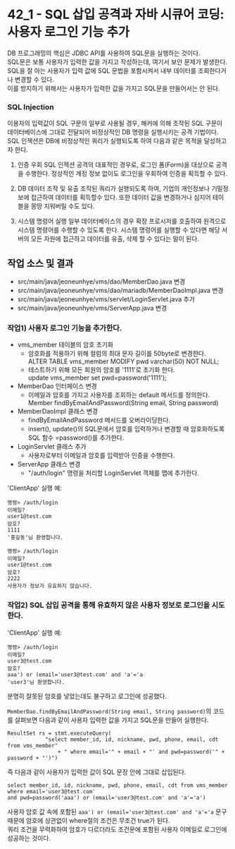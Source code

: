 # 42_1 - SQL 삽입 공격과 자바 시큐어 코딩: 사용자 로그인 기능 추가

DB 프로그래밍의 핵심은 JDBC API를 사용하여 SQL문을 실행하는 것이다.  
SQL문은 보통 사용자가 입력한 값을 가지고 작성하는데, 여기서 보안 문제가 발생한다.  
SQL을 잘 아는 사용자가 입력 값에 SQL 문법을 포함시켜서 내부 데이터를 조회한다거나 변경할 수 있다.  
이를 방지하기 위해서는 사용자가 입력한 값을 가지고 SQL문을 만들어서는 안 된다.

### SQL Injection

이용자의 입력값이 SQL 구문의 일부로 사용될 경우, 해커에 의해 조작된 SQL 구문이 데이터베이스에  그대로 전달되어 비정상적인 DB 명령을 실행시키는 공격 기법이다.  
SQL 인젝션은 DB에 비정상적인 쿼리가 실행되도록 하여 다음과 같은 목적을 달성하고자 한다.

1. 인증 우회
SQL 인젝션 공격의 대표적인 경우로, 로그인 폼(Form)을 대상으로 공격을 수행한다. 정상적인 계정 정보 없이도 로그인을 우회하여 인증을 획득할 수 있다.

2. DB 데이터 조작 및 유출
조작된 쿼리가 실행되도록 하여, 기업의 개인정보나 기밀정보에 접근하여 데이터를 획득할수 있다. 또한 데이터 값을 변경하거나 심지어 테이블을 몽땅 지워버릴 수도 있다.

3. 시스템 명령어 실행
일부 데이터베이스의 경우 확장 프로시저를 호출하여 원격으로 시스템 명령어를 수행할 수 있도록 한다. 시스템 명령어를 실행할 수 있다면 해당 서버의 모든 자원에 접근하고 데이터를 유출, 삭제 할 수 있다는 말이 된다.


## 작업 소스 및 결과

- src/main/java/jeoneunhye/vms/dao/MemberDao.java 변경
- src/main/java/jeoneunhye/vms/dao/mariadb/MemberDaoImpl.java 변경
- src/main/java/jeoneunhye/vms/servlet/LoginServlet.java 추가
- src/main/java/jeoneunhye/vms/ServerApp.java 변경

### 작업1) 사용자 로그인 기능을 추가한다.

- vms_member 테이블의 암호 초기화
    - 암호화를 적용하기 위해 컬럼의 최대 문자 길이를 50byte로 변경한다.  
    ALTER TABLE vms_member MODIFY pwd varchar(50) NOT NULL;
    - 테스트하기 위해 모든 회원의 암호를 '1111'로 초기화 한다.  
      update vms_member set pwd=password('1111');
- MemberDao 인터페이스 변경
    - 이메일과 암호를 가지고 사용자를 조회하는 default 메서드를 정의한다.  
    Member findByEmailAndPassword(String email, String password)
- MemberDaoImpl 클래스 변경
    - findByEmailAndPassword 메서드를 오버라이딩한다.  
    - insert(), update()의 SQL문에서 암호를 입력하거나 변경할 때 암호화하도록
    SQL 함수 =password()를 추가한다.
- LoginServlet 클래스 추가
    - 사용자로부터 이메일과 암호를 입력받아 인증을 수행한다.
- ServerApp 클래스 변경
    - "/auth/login" 명령을 처리할 LoginServlet 객체를 맵에 추가한다.

'ClientApp' 실행 예:

```
명령> /auth/login
이메일?
user1@test.com
암호?
1111
'홍길동'님 환영합니다.

명령> /auth/login
이메일?
user1@test.com
암호?
2222
사용자가 정보가 유효하지 않습니다.
```

### 작업2) SQL 삽입 공격을 통해 유효하지 않은 사용자 정보로 로그인을 시도한다.

'ClientApp' 실행 예:

```
명령> /auth/login
이메일?
user3@test.com
암호?
aaa') or (email='user3@test.com' and 'a'='a
'user3'님 환영합니다.

```

분명히 잘못된 암호를 넣었는데도 불구하고 로그인에 성공했다. 

`MemberDao.findByEmailAndPassword(String email, String password)`의 
코드를 살펴보면 다음과 같이 사용자 입력한 값을 가지고 SQL문을 만들어 실행한다.

```
ResultSet rs = stmt.executeQuery(
            "select member_id, id, nickname, pwd, phone, email, cdt from vms_member"
                + " where email='" + email + "' and pwd=password('" + password + "')")
```

즉 다음과 같이 사용자가 입력한 값이 SQL 문장 안에 그대로 삽입된다.

```
select member_id, id, nickname, pwd, phone, email, cdt from vms_member
where email='user3@test.com' 
and pwd=password('aaa') or (email='user3@test.com' and 'a'='a')
```

사용자 암호 값 속에 포함된 
`aaa') or (email='user3@test.com' and 'a'='a` 문구 때문에
암호에 상관없이 where절의 조건은 무조건 true가 된다.  
쿼리 조건을 무력화하여 암호가 다르더라도 조건문에 포함된 사용자 이메일로 로그인에 성공하는 것이다.
